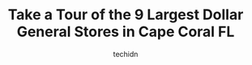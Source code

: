 ---
layout: ampstory
image: https://i0.wp.com/?resize=640,853
author: techidn
featured: false
description: Discover the impressive array of Dollar General options in Cape Coral FL, where you can find 9 of the largest Dollar General establishments in the area. From renowned classics to hidden gems
title: Take a Tour of the 9 Largest Dollar General Stores in Cape Coral FL
cover:
   title: Take a Tour of the 9 Largest Dollar General Stores in Cape Coral FL
   subtitle: Rickpate
   background: 

pages: 
 - layout: thirds
   top: <h1>#1 Dollar General</h1>
   bottom: "<p>I had the manager go off on the lady in front of me, another person and I because she had to come to the front to check the lady in front of us out.  She said there is se</p>"
   background: https://images.unsplash.com/photo-1510906594845-bc082582c8cc?ixlib=rb-4.0.3&ixid=MnwxMjA3fDB8MHxwaG90by1wYWdlfHx8fGVufDB8fHx8&auto=format&fit=crop&w=640&h=853&q=80
   backgroundblur: true
 - layout: thirds
   top: <h1>#2 Dollar General</h1>
   bottom: "<p>1523 Tropicana Pkwy W, Cape Coral, FL 33993, United States</p>"
   background: https://images.unsplash.com/photo-1488554378835-f7acf46e6c98?ixlib=rb-4.0.3&ixid=MnwxMjA3fDB8MHxwaG90by1wYWdlfHx8fGVufDB8fHx8&auto=format&fit=crop&w=640&h=853&q=80
   cta:
      link: https://www.depkes.org/blog/take-a-tour-of-the-9-largest-dollar-general-stores-in-cape-coral-fl/
      text: Take a Tour of the 9 Largest Dollar General Stores in Cape Coral FL
 - layout: thirds
   top: <h1>#3 Dollar General</h1>
   bottom: "<p>1612 Skyline Blvd, Cape Coral, FL 33991, United States</p>"
   background: https://images.unsplash.com/photo-1549241520-425e3dfc01cb?ixlib=rb-4.0.3&ixid=MnwxMjA3fDB8MHxwaG90by1wYWdlfHx8fGVufDB8fHx8&auto=format&fit=crop&w=640&h=853&q=80
   cta:
      link: https://www.depkes.org/blog/take-a-tour-of-the-9-largest-dollar-general-stores-in-cape-coral-fl/
      text: Take a Tour of the 9 Largest Dollar General Stores in Cape Coral FL
 - layout: thirds
   top: <h1>#4 Dollar General</h1>
   bottom: "<p>2323 Del Prado Blvd S, Cape Coral, FL 33990, United States</p>"
   background: https://plus.unsplash.com/premium_photo-1664640458616-3c74f8cb4589?ixlib=rb-4.0.3&ixid=MnwxMjA3fDB8MHxwaG90by1wYWdlfHx8fGVufDB8fHx8&auto=format&fit=crop&w=640&h=853&q=80
   cta:
      link: https://www.depkes.org/blog/take-a-tour-of-the-9-largest-dollar-general-stores-in-cape-coral-fl/
      text: Take a Tour of the 9 Largest Dollar General Stores in Cape Coral FL
 - layout: thirds
   top: <h1>#5 Dollar General</h1>
   bottom: "<p>3123 Chiquita Blvd S, Cape Coral, FL 33914, United States</p>"
   background: https://images.unsplash.com/photo-1567360425618-1594206637d2?ixlib=rb-4.0.3&ixid=MnwxMjA3fDB8MHxwaG90by1wYWdlfHx8fGVufDB8fHx8&auto=format&fit=crop&w=640&h=853&q=80
   cta:
      link: https://www.depkes.org/blog/take-a-tour-of-the-9-largest-dollar-general-stores-in-cape-coral-fl/
      text: Take a Tour of the 9 Largest Dollar General Stores in Cape Coral FL
 - layout: thirds
   top: <h1>#6 Dollar General</h1>
   bottom: "<p>715 Cape Coral Pkwy E, Cape Coral, FL 33904, United States</p>"
   background: https://images.unsplash.com/photo-1534312527009-56c7016453e6?ixlib=rb-4.0.3&ixid=MnwxMjA3fDB8MHxwaG90by1wYWdlfHx8fGVufDB8fHx8&auto=format&fit=crop&w=640&h=853&q=80
   cta:
      link: https://www.depkes.org/blog/take-a-tour-of-the-9-largest-dollar-general-stores-in-cape-coral-fl/
      text: Take a Tour of the 9 Largest Dollar General Stores in Cape Coral FL
 - layout: thirds
   top: <h1>#7 Dollar General</h1>
   bottom: "<p>4423 Chiquita Blvd S, Cape Coral, FL 33914, United States</p>"
   background: https://images.unsplash.com/photo-1552083974-186346191183?ixlib=rb-4.0.3&ixid=MnwxMjA3fDB8MHxwaG90by1wYWdlfHx8fGVufDB8fHx8&auto=format&fit=crop&w=640&h=853&q=80
   cta:
      link: https://www.depkes.org/blog/take-a-tour-of-the-9-largest-dollar-general-stores-in-cape-coral-fl/
      text: Take a Tour of the 9 Largest Dollar General Stores in Cape Coral FL
 - layout: thirds
   middle: Continue reading...
   background: https://images.unsplash.com/photo-1527066579998-dbbae57f45ce?ixlib=rb-4.0.3&ixid=MnwxMjA3fDB8MHxwaG90by1wYWdlfHx8fGVufDB8fHx8&auto=format&fit=crop&w=640&h=853&q=80
   cta:
      link: https://www.depkes.org/blog/take-a-tour-of-the-9-largest-dollar-general-stores-in-cape-coral-fl/
      text: Take a Tour of the 9 Largest Dollar General Stores in Cape Coral FL
      
---